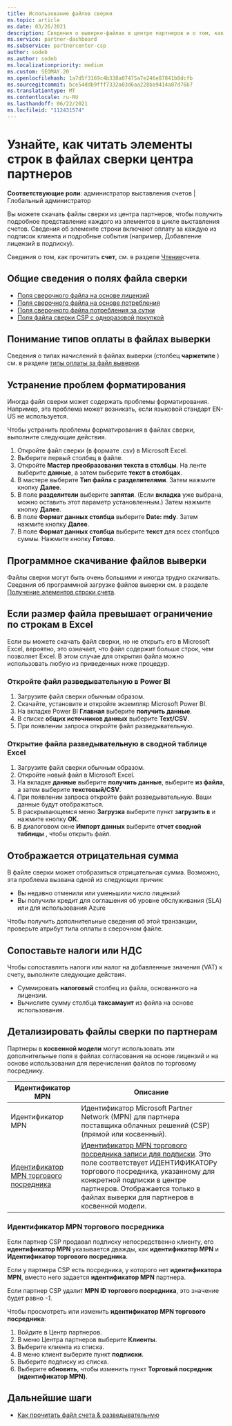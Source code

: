 ```yaml
---
title: Использование файлов сверки
ms.topic: article
ms.date: 03/26/2021
description: Сведения о выверке-файлах в центре партнеров и о том, как интерпретировать подробные представления строкового элемента для данного цикла выставления счетов.
ms.service: partner-dashboard
ms.subservice: partnercenter-csp
author: sodeb
ms.author: sodeb
ms.localizationpriority: medium
ms.custom: SEOMAY.20
ms.openlocfilehash: 1a7d5f3169c4b338a07475a7e246e87841b8dcfb
ms.sourcegitcommit: bce54ddb9fff7332a03d6aa228ba9414a87d76b7
ms.translationtype: MT
ms.contentlocale: ru-RU
ms.lasthandoff: 06/22/2021
ms.locfileid: "112431574"
---
```

# <a name="learn-how-to-read-the-line-items-in-your-partner-center-reconciliation-files"></a>Узнайте, как читать элементы строк в файлах сверки центра партнеров

**Соответствующие роли**: администратор выставления счетов | Глобальный администратор

Вы можете скачать файлы сверки из центра партнеров, чтобы получить подробное представление каждого из элементов в цикле выставления счетов. Сведения об элементе строки включают оплату за каждую из подписок клиента и подробные события (например, Добавление лицензий в подписку).

Сведения о том, как прочитать **счет**, см. в разделе [Чтение](read-your-bill.md)счета.

## <a name="understand-reconciliation-file-fields"></a>Общие сведения о полях файла сверки

- [Поля сверочного файла на основе лицензий](license-based-recon-files.md)
- [Поля сверочного файла на основе потребления](usage-based-recon-files.md)
- [Поля сверочного файла потребления за сутки](daily-rated-usage-recon-files.md)
- [Поля файла сверки CSP с одноразовой покупкой](modern-invoice-reconciliation-file.md)

## <a name="understand-charge-types-in-reconciliation-files"></a>Понимание типов оплаты в файлах выверки

Сведения о типах начислений в файлах выверки (столбец **чаржетипе** ) см. в разделе [типы оплаты за файл выверки](recon-file-charge-types.md).

## <a name="fix-formatting-issues"></a>Устранение проблем форматирования

Иногда файл сверки может содержать проблемы форматирования. Например, эта проблема может возникать, если языковой стандарт EN-US не используется.

Чтобы устранить проблемы форматирования в файлах сверки, выполните следующие действия.

1. Откройте файл сверки (в формате .csv) в Microsoft Excel.
2. Выберите первый столбец в файле.
3. Откройте **Мастер преобразования текста в столбцы**. На ленте выберите **данные**, а затем выберите **текст в столбцах**.
4. В мастере выберите **Тип файла с разделителями**. Затем нажмите кнопку **Далее**.
5. В поле **разделители** выберите **запятая**. (Если **вкладка** уже выбрана, можно оставить этот параметр установленным.) Затем нажмите кнопку **Далее**.
6. В поле **Формат данных столбца** выберите **Date: mdy**. Затем нажмите кнопку **Далее**.
7. В поле **Формат данных столбца** выберите **текст** для всех столбцов суммы. Нажмите кнопку **Готово**.

## <a name="download-reconciliation-files-programmatically"></a>Программное скачивание файлов выверки

Файлы сверки могут быть очень большими и иногда трудно скачивать. Сведения об программной загрузке файлов выверки см. в разделе [Получение элементов строки счета](/partner-center/develop/get-invoiceline-items).

## <a name="if-your-file-exceeds-the-row-limit-in-excel"></a>Если размер файла превышает ограничение по строкам в Excel

Если вы можете скачать файл сверки, но не открыть его в Microsoft Excel, вероятно, это означает, что файл содержит больше строк, чем позволяет Excel. В этом случае для открытия файла можно использовать любую из приведенных ниже процедур.

### <a name="open-a-recon-file-in-power-bi"></a>Откройте файл разведывательную в Power BI

1. Загрузите файл сверки обычным образом.
2. Скачайте, установите и откройте экземпляр Microsoft Power BI.
3. На вкладке Power BI **Главная** выберите **получить данные**.
4. В списке **общих источников данных** выберите **Text/CSV**.
5. При появлении запроса откройте файл разведывательную.

### <a name="open-a-recon-file-in-an-excel-pivot-table"></a>Открытие файла разведывательную в сводной таблице Excel

1. Загрузите файл сверки обычным образом.
2. Откройте новый файл в Microsoft Excel.
3. На вкладке **данные** выберите **получить данные**, выберите **из файла**, а затем выберите **текстовый/CSV**.
4. При появлении запроса откройте файл разведывательную. Ваши данные будут отображаться.
5. В раскрывающемся меню **Загрузка** выберите пункт **загрузить в** и нажмите кнопку **ОК**.
6. В диалоговом окне **Импорт данных** выберите **отчет сводной таблицы** , чтобы открыть файл.

## <a name="negative-amount-displayed"></a>Отображается отрицательная сумма

В файле сверки может отобразиться отрицательная сумма. Возможно, эта проблема вызвана одной из следующих причин:

- Вы недавно отменили или уменьшили число лицензий
- Вы получили кредит для соглашения об уровне обслуживания (SLA) или для использования Azure

Чтобы получить дополнительные сведения об этой транзакции, проверьте атрибут типа оплаты в сверочном файле.

## <a name="map-taxes-or-vat"></a>Сопоставьте налоги или НДС

Чтобы сопоставлять налоги или налог на добавленные значения (VAT) к счету, выполните следующие действия.

- Суммировать **налоговый** столбец из файла, основанного на лицензии.
- Вычислите сумму столбца **таксамаунт** из файла на основе использования.

## <a name="itemize-reconciliation-files-by-partner"></a>Детализировать файлы сверки по партнерам

Партнеры в **косвенной модели** могут использовать эти дополнительные поля в файлах согласования на основе лицензий и на основе использования для перечисления файлов по торговому посреднику.

| Идентификатор MPN | Описание |
| ------ | ----------- |
| Идентификатор MPN | Идентификатор Microsoft Partner Network (MPN) для партнера поставщика облачных решений (CSP) (прямой или косвенный). |
| [Идентификатор MPN торгового посредника](#reseller-mpn-id) | [Идентификатор MPN торгового посредника записи для подписки](#reseller-mpn-id). Это поле соответствует ИДЕНТИФИКАТОРу торгового посредника, указанному для конкретной подписки в центре партнеров. Отображается только в файлах выверки для партнеров в косвенной модели. |

### <a name="reseller-mpn-id"></a>Идентификатор MPN торгового посредника

Если партнер CSP продавал подписку непосредственно клиенту, его **идентификатор MPN** указывается дважды, как **идентификатор MPN** и **Идентификатор торгового посредника**.

Если у партнера CSP есть посредника, у которого нет **идентификатора MPN**, вместо него задается **идентификатор MPN** партнера.

Если партнер CSP удалит **MPN ID торгового посредника**, это значение будет равно *-1*.

Чтобы просмотреть или изменить **идентификатор MPN торгового посредника**:

1. Войдите в Центр партнеров.
2. В меню Центра партнеров выберите **Клиенты**.
3. Выберите клиента из списка.
4. В меню клиент выберите пункт **подписки**.
5. Выберите подписку из списка.
6. Выберите **обновить**, чтобы изменить пункт **Торговый посредник (идентификатор MPN)**.

## <a name="next-steps"></a>Дальнейшие шаги

- [Как прочитать файл счета & разведывательную](read-your-bill.md) 